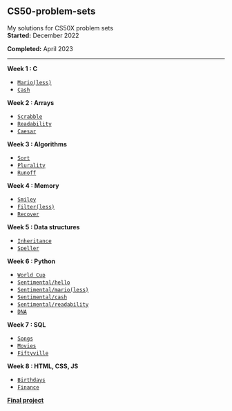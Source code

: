 <h2> CS50-problem-sets</h2>
My solutions for CS50X problem sets

</br>
<b>Started:</b> December 2022

<b>Completed:</b> April 2023

---

<b>Week 1 : C</b>
+ <code><a href="">Mario(less)</a></code>
+ <code><a href="">Cash</a></code>

<b>Week 2 : Arrays</b>
+ <code><a href="">Scrabble</a></code>
+ <code><a href="">Readability</a></code>
+ <code><a href="">Caesar</a></code>

<b>Week 3 : Algorithms</b>
+ <code><a href="">Sort</a></code>
+ <code><a href="">Plurality</a></code>
+ <code><a href="">Runoff</a></code>

<b>Week 4 : Memory</b>
+ <code><a href="">Smiley</a></code>
+ <code><a href="">Filter(less)</a></code>
+ <code><a href="">Recover</a></code>

<b>Week 5 : Data structures</b>
+ <code><a href="">Inheritance</a></code>
+ <code><a href="">Speller</a></code>

<b>Week 6 : Python</b>
+ <code><a href="">World Cup</a></code>
+ <code><a href="">Sentimental/hello</a></code>
+ <code><a href="">Sentimental/mario(less)</a></code>
+ <code><a href="">Sentimental/cash</a></code>
+ <code><a href="">Sentimental/readability</a></code>
+ <code><a href="">DNA</a></code>

<b>Week 7 : SQL</b>
+ <code><a href="">Songs</a></code>
+ <code><a href="">Movies</a></code>
+ <code><a href="">Fiftyville</a></code>

<b>Week 8 : HTML, CSS, JS</b>
+ <code><a href="">Birthdays</a></code>
+ <code><a href="">Finance</a></code>

<b><a href="https://github.com/elinamad/pomodoro">Final project</a></b>